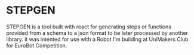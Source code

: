 # STEPGEN
STEPGEN is a tool built with react for generating steps or functions provided from a schema to a json format to be later processed by another library.
it was intented for use with a Robot I'm building at UniMakers Club for EuroBot Competition.
